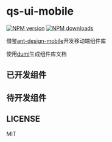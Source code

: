 # qs-ui-mobile

[![NPM version](https://img.shields.io/npm/v/qs-ui-mobile.svg?style=flat)](https://npmjs.org/package/qs-ui-mobile)
[![NPM downloads](http://img.shields.io/npm/dm/qs-ui-mobile.svg?style=flat)](https://npmjs.org/package/qs-ui-mobile)

借鉴[ant-design-mobile](https://github.com/ant-design/ant-design-mobile)开发移动端组件库

使用[dumi](https://d.umijs.org/)生成组件库文档

## 已开发组件


## 待开发组件


## LICENSE

MIT
